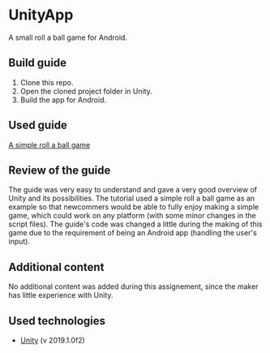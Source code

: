 # UnityApp

A small roll a ball game for Android.

## Build guide

1. Clone this repo.
1. Open the cloned project folder in Unity.
1. Build the app for Android.

## Used guide
[A simple roll a ball game](https://www.youtube.com/watch?v=W_fAidYRGzs)

## Review of the guide

The guide was very easy to understand and gave a very good overview of Unity and its possibilities. The tutorial used a simple roll
a ball game as an example so that newcommers would be able to fully enjoy making a simple game, which could work on any platform (with some minor changes in the script files). The guide's code was changed a little during the making of this game due to the requirement of being an Android app (handling the user's input).

## Additional content

No additional content was added during this assignement, since the maker has little experience with Unity.

## Used technologies
* [Unity](https://unity.com/) (v 2019.1.0f2)
